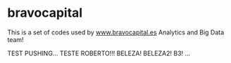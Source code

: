 # bravocapital
This is a set of codes used by www.bravocapital.es Analytics and Big Data team!

TEST PUSHING...
TESTE ROBERTO!!!
BELEZA! BELEZA2! B3!
...
